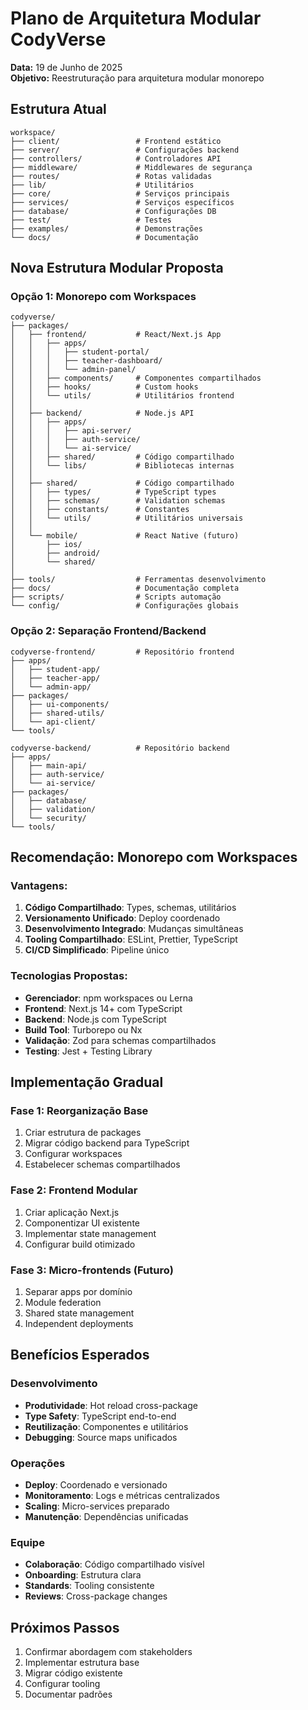 # Plano de Arquitetura Modular CodyVerse
**Data:** 19 de Junho de 2025  
**Objetivo:** Reestruturação para arquitetura modular monorepo

## Estrutura Atual
```
workspace/
├── client/                 # Frontend estático
├── server/                 # Configurações backend
├── controllers/            # Controladores API
├── middleware/             # Middlewares de segurança
├── routes/                 # Rotas validadas
├── lib/                    # Utilitários
├── core/                   # Serviços principais
├── services/               # Serviços específicos
├── database/               # Configurações DB
├── test/                   # Testes
├── examples/               # Demonstrações
└── docs/                   # Documentação
```

## Nova Estrutura Modular Proposta

### Opção 1: Monorepo com Workspaces
```
codyverse/
├── packages/
│   ├── frontend/           # React/Next.js App
│   │   ├── apps/
│   │   │   ├── student-portal/
│   │   │   ├── teacher-dashboard/
│   │   │   └── admin-panel/
│   │   ├── components/     # Componentes compartilhados
│   │   ├── hooks/          # Custom hooks
│   │   └── utils/          # Utilitários frontend
│   │
│   ├── backend/            # Node.js API
│   │   ├── apps/
│   │   │   ├── api-server/
│   │   │   ├── auth-service/
│   │   │   └── ai-service/
│   │   ├── shared/         # Código compartilhado
│   │   └── libs/           # Bibliotecas internas
│   │
│   ├── shared/             # Código compartilhado
│   │   ├── types/          # TypeScript types
│   │   ├── schemas/        # Validation schemas
│   │   ├── constants/      # Constantes
│   │   └── utils/          # Utilitários universais
│   │
│   └── mobile/             # React Native (futuro)
│       ├── ios/
│       ├── android/
│       └── shared/
│
├── tools/                  # Ferramentas desenvolvimento
├── docs/                   # Documentação completa
├── scripts/                # Scripts automação
└── config/                 # Configurações globais
```

### Opção 2: Separação Frontend/Backend
```
codyverse-frontend/         # Repositório frontend
├── apps/
│   ├── student-app/
│   ├── teacher-app/
│   └── admin-app/
├── packages/
│   ├── ui-components/
│   ├── shared-utils/
│   └── api-client/
└── tools/

codyverse-backend/          # Repositório backend
├── apps/
│   ├── main-api/
│   ├── auth-service/
│   └── ai-service/
├── packages/
│   ├── database/
│   ├── validation/
│   └── security/
└── tools/
```

## Recomendação: Monorepo com Workspaces

### Vantagens:
1. **Código Compartilhado**: Types, schemas, utilitários
2. **Versionamento Unificado**: Deploy coordenado
3. **Desenvolvimento Integrado**: Mudanças simultâneas
4. **Tooling Compartilhado**: ESLint, Prettier, TypeScript
5. **CI/CD Simplificado**: Pipeline único

### Tecnologias Propostas:
- **Gerenciador**: npm workspaces ou Lerna
- **Frontend**: Next.js 14+ com TypeScript
- **Backend**: Node.js com TypeScript
- **Build Tool**: Turborepo ou Nx
- **Validação**: Zod para schemas compartilhados
- **Testing**: Jest + Testing Library

## Implementação Gradual

### Fase 1: Reorganização Base
1. Criar estrutura de packages
2. Migrar código backend para TypeScript
3. Configurar workspaces
4. Estabelecer schemas compartilhados

### Fase 2: Frontend Modular
1. Criar aplicação Next.js
2. Componentizar UI existente
3. Implementar state management
4. Configurar build otimizado

### Fase 3: Micro-frontends (Futuro)
1. Separar apps por domínio
2. Module federation
3. Shared state management
4. Independent deployments

## Benefícios Esperados

### Desenvolvimento
- **Produtividade**: Hot reload cross-package
- **Type Safety**: TypeScript end-to-end
- **Reutilização**: Componentes e utilitários
- **Debugging**: Source maps unificados

### Operações
- **Deploy**: Coordenado e versionado
- **Monitoramento**: Logs e métricas centralizados
- **Scaling**: Micro-services preparado
- **Manutenção**: Dependências unificadas

### Equipe
- **Colaboração**: Código compartilhado visível
- **Onboarding**: Estrutura clara
- **Standards**: Tooling consistente
- **Reviews**: Cross-package changes

## Próximos Passos
1. Confirmar abordagem com stakeholders
2. Implementar estrutura base
3. Migrar código existente
4. Configurar tooling
5. Documentar padrões